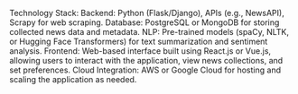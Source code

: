Technology Stack:
Backend: Python (Flask/Django), APIs (e.g., NewsAPI), Scrapy for web scraping.
Database: PostgreSQL or MongoDB for storing collected news data and metadata.
NLP: Pre-trained models (spaCy, NLTK, or Hugging Face Transformers) for text summarization and sentiment analysis.
Frontend: Web-based interface built using React.js or Vue.js, allowing users to interact with the application, view news collections, and set preferences.
Cloud Integration: AWS or Google Cloud for hosting and scaling the application as needed.

